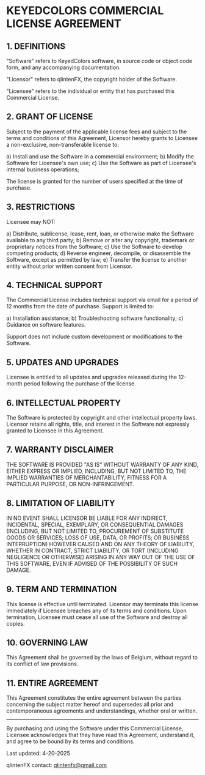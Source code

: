 # KEYEDCOLORS COMMERCIAL LICENSE AGREEMENT

## 1. DEFINITIONS

"Software" refers to KeyedColors software, in source code or object code form, and any accompanying documentation.

"Licensor" refers to qlintenFX, the copyright holder of the Software.

"Licensee" refers to the individual or entity that has purchased this Commercial License.

## 2. GRANT OF LICENSE

Subject to the payment of the applicable license fees and subject to the terms and conditions of this Agreement, Licensor hereby grants to Licensee a non-exclusive, non-transferable license to:

a) Install and use the Software in a commercial environment;
b) Modify the Software for Licensee's own use;
c) Use the Software as part of Licensee's internal business operations;

The license is granted for the number of users specified at the time of purchase.

## 3. RESTRICTIONS

Licensee may NOT:

a) Distribute, sublicense, lease, rent, loan, or otherwise make the Software available to any third party;
b) Remove or alter any copyright, trademark or proprietary notices from the Software;
c) Use the Software to develop competing products;
d) Reverse engineer, decompile, or disassemble the Software, except as permitted by law;
e) Transfer the license to another entity without prior written consent from Licensor.

## 4. TECHNICAL SUPPORT

The Commercial License includes technical support via email for a period of 12 months from the date of purchase. Support is limited to:

a) Installation assistance;
b) Troubleshooting software functionality;
c) Guidance on software features.

Support does not include custom development or modifications to the Software.

## 5. UPDATES AND UPGRADES

Licensee is entitled to all updates and upgrades released during the 12-month period following the purchase of the license.

## 6. INTELLECTUAL PROPERTY

The Software is protected by copyright and other intellectual property laws. Licensor retains all rights, title, and interest in the Software not expressly granted to Licensee in this Agreement.

## 7. WARRANTY DISCLAIMER

THE SOFTWARE IS PROVIDED "AS IS" WITHOUT WARRANTY OF ANY KIND, EITHER EXPRESS OR IMPLIED, INCLUDING, BUT NOT LIMITED TO, THE IMPLIED WARRANTIES OF MERCHANTABILITY, FITNESS FOR A PARTICULAR PURPOSE, OR NON-INFRINGEMENT.

## 8. LIMITATION OF LIABILITY

IN NO EVENT SHALL LICENSOR BE LIABLE FOR ANY INDIRECT, INCIDENTAL, SPECIAL, EXEMPLARY, OR CONSEQUENTIAL DAMAGES (INCLUDING, BUT NOT LIMITED TO, PROCUREMENT OF SUBSTITUTE GOODS OR SERVICES; LOSS OF USE, DATA, OR PROFITS; OR BUSINESS INTERRUPTION) HOWEVER CAUSED AND ON ANY THEORY OF LIABILITY, WHETHER IN CONTRACT, STRICT LIABILITY, OR TORT (INCLUDING NEGLIGENCE OR OTHERWISE) ARISING IN ANY WAY OUT OF THE USE OF THIS SOFTWARE, EVEN IF ADVISED OF THE POSSIBILITY OF SUCH DAMAGE.

## 9. TERM AND TERMINATION

This license is effective until terminated. Licensor may terminate this license immediately if Licensee breaches any of its terms and conditions. Upon termination, Licensee must cease all use of the Software and destroy all copies.

## 10. GOVERNING LAW

This Agreement shall be governed by the laws of Belgium, without regard to its conflict of law provisions.

## 11. ENTIRE AGREEMENT

This Agreement constitutes the entire agreement between the parties concerning the subject matter hereof and supersedes all prior and contemporaneous agreements and understandings, whether oral or written.

---

By purchasing and using the Software under this Commercial License, Licensee acknowledges that they have read this Agreement, understand it, and agree to be bound by its terms and conditions.

Last updated: 4-20-2025

qlintenFX
contact: qlintenfx@gmail.com